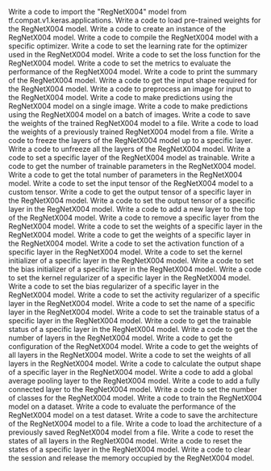 Write a code to import the "RegNetX004" model from tf.compat.v1.keras.applications.
Write a code to load pre-trained weights for the RegNetX004 model.
Write a code to create an instance of the RegNetX004 model.
Write a code to compile the RegNetX004 model with a specific optimizer.
Write a code to set the learning rate for the optimizer used in the RegNetX004 model.
Write a code to set the loss function for the RegNetX004 model.
Write a code to set the metrics to evaluate the performance of the RegNetX004 model.
Write a code to print the summary of the RegNetX004 model.
Write a code to get the input shape required for the RegNetX004 model.
Write a code to preprocess an image for input to the RegNetX004 model.
Write a code to make predictions using the RegNetX004 model on a single image.
Write a code to make predictions using the RegNetX004 model on a batch of images.
Write a code to save the weights of the trained RegNetX004 model to a file.
Write a code to load the weights of a previously trained RegNetX004 model from a file.
Write a code to freeze the layers of the RegNetX004 model up to a specific layer.
Write a code to unfreeze all the layers of the RegNetX004 model.
Write a code to set a specific layer of the RegNetX004 model as trainable.
Write a code to get the number of trainable parameters in the RegNetX004 model.
Write a code to get the total number of parameters in the RegNetX004 model.
Write a code to set the input tensor of the RegNetX004 model to a custom tensor.
Write a code to get the output tensor of a specific layer in the RegNetX004 model.
Write a code to set the output tensor of a specific layer in the RegNetX004 model.
Write a code to add a new layer to the top of the RegNetX004 model.
Write a code to remove a specific layer from the RegNetX004 model.
Write a code to set the weights of a specific layer in the RegNetX004 model.
Write a code to get the weights of a specific layer in the RegNetX004 model.
Write a code to set the activation function of a specific layer in the RegNetX004 model.
Write a code to set the kernel initializer of a specific layer in the RegNetX004 model.
Write a code to set the bias initializer of a specific layer in the RegNetX004 model.
Write a code to set the kernel regularizer of a specific layer in the RegNetX004 model.
Write a code to set the bias regularizer of a specific layer in the RegNetX004 model.
Write a code to set the activity regularizer of a specific layer in the RegNetX004 model.
Write a code to set the name of a specific layer in the RegNetX004 model.
Write a code to set the trainable status of a specific layer in the RegNetX004 model.
Write a code to get the trainable status of a specific layer in the RegNetX004 model.
Write a code to get the number of layers in the RegNetX004 model.
Write a code to get the configuration of the RegNetX004 model.
Write a code to get the weights of all layers in the RegNetX004 model.
Write a code to set the weights of all layers in the RegNetX004 model.
Write a code to calculate the output shape of a specific layer in the RegNetX004 model.
Write a code to add a global average pooling layer to the RegNetX004 model.
Write a code to add a fully connected layer to the RegNetX004 model.
Write a code to set the number of classes for the RegNetX004 model.
Write a code to train the RegNetX004 model on a dataset.
Write a code to evaluate the performance of the RegNetX004 model on a test dataset.
Write a code to save the architecture of the RegNetX004 model to a file.
Write a code to load the architecture of a previously saved RegNetX004 model from a file.
Write a code to reset the states of all layers in the RegNetX004 model.
Write a code to reset the states of a specific layer in the RegNetX004 model.
Write a code to clear the session and release the memory occupied by the RegNetX004 model.
